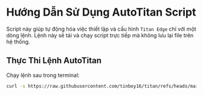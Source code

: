 # Hướng Dẫn Sử Dụng AutoTitan Script

Script này giúp tự động hóa việc thiết lập và cấu hình `Titan Edge` chỉ với một dòng lệnh. Lệnh này sẽ tải và chạy script trực tiếp mà không lưu lại file trên hệ thống.

## Thực Thi Lệnh AutoTitan

Chạy lệnh sau trong terminal:

```bash
curl -s https://raw.githubusercontent.com/tinboy16/titan/refs/heads/main/autotitan.sh | bash
